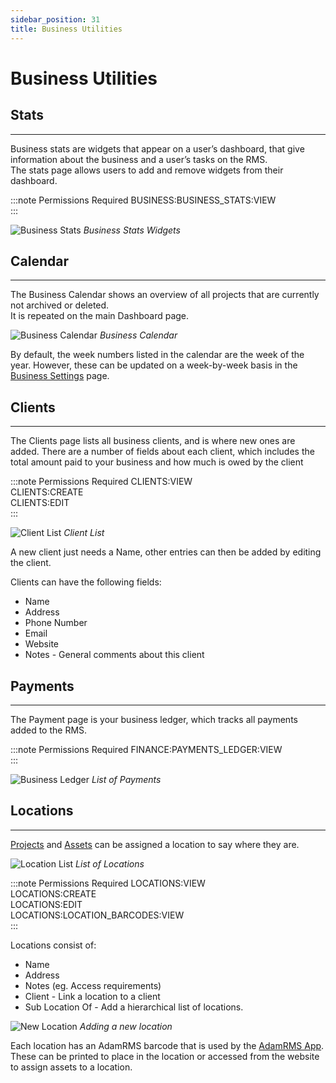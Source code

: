 ```yaml
---
sidebar_position: 31
title: Business Utilities
---
```


# Business Utilities

## Stats
---
Business stats are widgets that appear on a user’s dashboard, that give information about the business and a user’s tasks on the RMS.  
The stats page allows users to add and remove widgets from their dashboard.

:::note Permissions Required
BUSINESS:BUSINESS_STATS:VIEW  
:::

![Business Stats](/img/tutorial/businesses/utilities-stats.png "Business Stats Widgets")
*Business Stats Widgets*

## Calendar
---
The Business Calendar shows an overview of all projects that are currently not archived or deleted.  
It is repeated on the main Dashboard page.

![Business Calendar](/img/tutorial/businesses/utilities-calendar.png "Business Calendar")
*Business Calendar*

By default, the week numbers listed in the calendar are the week of the year. However, these can be updated on a week-by-week basis in the [Business Settings](./business-settings) page.

## Clients
---
The Clients page lists all business clients, and is where new ones are added.
There are a number of fields about each client, which includes the total amount paid to your business and how much is owed by the client

:::note Permissions Required
CLIENTS:VIEW  
CLIENTS:CREATE  
CLIENTS:EDIT  
:::

![Client List](/img/tutorial/businesses/utilities-clients.png)
*Client List*

A new client just needs a Name, other entries can then be added by editing the client.

Clients can have the following fields:
- Name
- Address
- Phone Number
- Email
- Website
- Notes - General comments about this client


## Payments
---
The Payment page is your business ledger, which tracks all payments added to the RMS.

:::note Permissions Required
FINANCE:PAYMENTS_LEDGER:VIEW  
:::

![Business Ledger](/img/tutorial/businesses/utilities-ledger.png "Business Ledger")
*List of Payments*

## Locations
---
[Projects](./../projects/overview) and [Assets](./../assets) can be assigned a location to say where they are.

![Location List](/img/tutorial/businesses/utilities-locations.png "Location List")
*List of Locations*

:::note Permissions Required
LOCATIONS:VIEW  
LOCATIONS:CREATE  
LOCATIONS:EDIT  
LOCATIONS:LOCATION_BARCODES:VIEW  
::: 

Locations consist of:
- Name
- Address
- Notes (eg. Access requirements)
- Client - Link a location to a client
- Sub Location Of - Add a hierarchical list of locations.

![New Location](/img/tutorial/businesses/utilities-locations-new.png "New Location popup")
*Adding a new location*

Each location has an AdamRMS barcode that is used by the [AdamRMS App](./../app/adam-rms-app). These can be printed to place in the location or accessed from the website to assign assets to a location.

